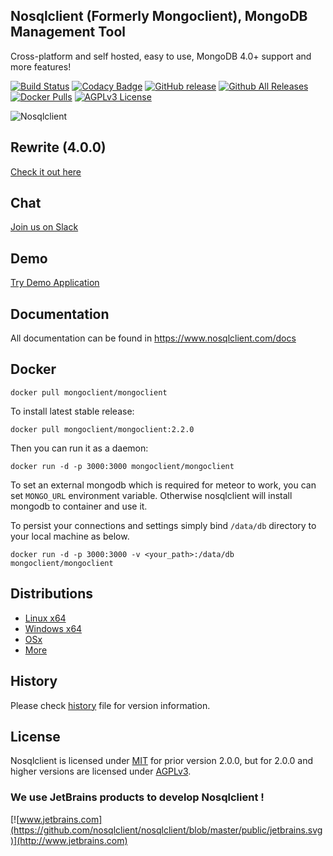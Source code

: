 ## Nosqlclient (Formerly Mongoclient), MongoDB Management Tool

Cross-platform and self hosted, easy to use, MongoDB 4.0+ support and more features!
  

[![Build Status](https://travis-ci.org/nosqlclient/nosqlclient.svg?branch=master)](https://travis-ci.org/nosqlclient/nosqlclient)
[![Codacy Badge](https://api.codacy.com/project/badge/Grade/6a75fc4e1d3f480f811b5339202400b5)](https://www.codacy.com/app/ozdemirsercan27/mongoclient?utm_source=github.com&amp;utm_medium=referral&amp;utm_content=mongoclient/mongoclient&amp;utm_campaign=Badge_Grade)
[![GitHub release](https://img.shields.io/github/release/nosqlclient/nosqlclient.svg)](https://github.com/nosqlclient/nosqlclient)
[![Github All Releases](https://img.shields.io/github/downloads/nosqlclient/nosqlclient/total.svg)](https://github.com/nosqlclient/nosqlclient)
[![Docker Pulls](https://img.shields.io/docker/pulls/mongoclient/mongoclient.svg)](https://hub.docker.com/r/mongoclient/mongoclient/)
[![AGPLv3 License](https://img.shields.io/github/license/nosqlclient/nosqlclient.svg)](https://github.com/nosqlclient/nosqlclient/blob/master/LICENSE)

![Nosqlclient](https://www.nosqlclient.com/img/logo/mongoclient_logo_black_half_size.png)

## Rewrite (4.0.0)
[Check it out here](https://medium.com/@mongoclient/new-year-update-2019-506400aee349)

## Chat
[Join us on Slack](https://join.slack.com/t/nosqlclient/shared_invite/enQtNDg3OTMzMzE0NjQ1LWZjZWZmY2FlOTgzMmJmYjJjNjQ1MjhkY2MwNTA5MWMzODM1Yzc2YmIzZmE4ZmE4M2MzN2YyZjM3NjUwOGNmODQ)

## Demo
[Try Demo Application](https://www.nosqlclient.com/demo/)

## Documentation
All documentation can be found in https://www.nosqlclient.com/docs

## Docker

```docker pull mongoclient/mongoclient```

To install latest stable release:

```docker pull mongoclient/mongoclient:2.2.0```

Then you can run it as a daemon:

```docker run -d -p 3000:3000 mongoclient/mongoclient```

To set an external mongodb which is required for meteor to work, you can set ```MONGO_URL``` environment variable. Otherwise nosqlclient will install mongodb to container and use it.

To persist your connections and settings simply bind ```/data/db``` directory to your local machine as below.

```docker run -d -p 3000:3000 -v <your_path>:/data/db mongoclient/mongoclient```


## Distributions

* [Linux x64](https://github.com/nosqlclient/nosqlclient/releases/download/2.2.0/linux-portable-x64.zip)
* [Windows x64](https://github.com/nosqlclient/nosqlclient/releases/download/2.2.0/windows-portable-x64.zip)
* [OSx](https://github.com/nosqlclient/nosqlclient/releases/download/2.2.0/osx-portable.zip)
* [More](https://nosqlclient.com/docs/start.html)


## History
Please check [history](https://github.com/nosqlclient/nosqlclient/blob/master/HISTORY.MD) file for version information.


## License
Nosqlclient is licensed under [MIT](https://en.wikipedia.org/wiki/MIT_License) for prior version 2.0.0, but for 2.0.0 and higher versions are licensed under [AGPLv3](https://www.gnu.org/licenses/agpl-3.0.html).

### We use JetBrains products to develop Nosqlclient !
[![www.jetbrains.com](https://github.com/nosqlclient/nosqlclient/blob/master/public/jetbrains.svg)](http://www.jetbrains.com)
